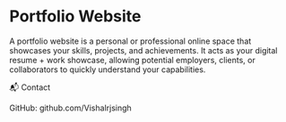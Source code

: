 # Portfolio Website 

A portfolio website is a personal or professional online space that showcases your skills, projects, and achievements. It acts as your digital resume + work showcase, allowing potential employers, clients, or collaborators to quickly understand your capabilities.

📬 Contact

<!-- Email: your.email@example.com
<br>
LinkedIn: linkedin.com/in/yourprofile
<br> -->
GitHub: github.com/Vishalrjsingh
